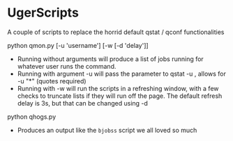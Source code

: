 # UgerScripts
A couple of scripts to replace the horrid default qstat / qconf functionalities


python qmon.py [-u 'username'] [-w [-d 'delay']]
  - Running without arguments will produce a list of jobs running for whatever user runs the command.
  - Running with argument -u <username> will pass the parameter to qstat -u <username>, allows for -u "*" (quotes required)
  - Running with -w will run the scripts in a refreshing window, with a few checks to truncate lists if they will run off the page.  The default refresh delay is 3s, but that can be changed using -d <delay>


python qhogs.py
  - Produces an output like the `bjobss` script we all loved so much
